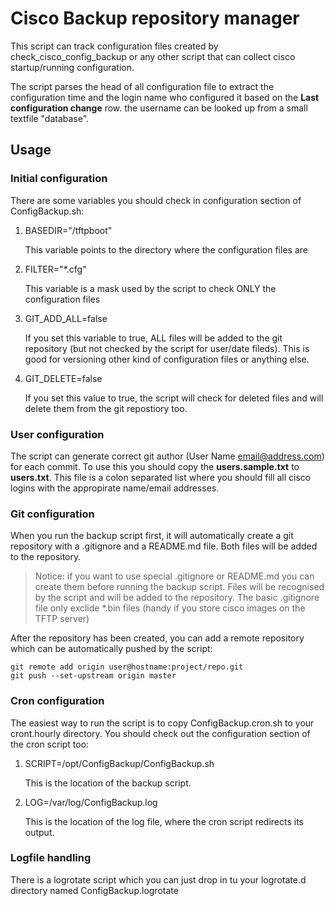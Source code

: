 # Cisco Backup repository manager

This script can track configuration files created by check_cisco_config_backup
or any other script that can collect cisco startup/running configuration.

The script parses the head of all configuration file to extract the
configuration time and the login name who configured it
based on the __Last configuration change__ row. the username can be looked
up from a small textfile "database".

## Usage

### Initial configuration

There are some variables you should check in configuration section of
ConfigBackup.sh:
1. BASEDIR="/tftpboot"

   This variable points to the directory where the configuration files are

2. FILTER="*.cfg"

   This variable is a mask used by the script to check ONLY the
   configuration files

3. GIT_ADD_ALL=false

   If you set this variable to true, ALL files will be added to the git
   repository (but not checked by the script for user/date fileds). This
   is good for versioning other kind of configuration files or anything
   else.

4. GIT_DELETE=false

   If you set this value to true, the script will check for deleted files
   and will delete them from the git repostiory too.


### User configuration

The script can generate correct git author (User Name <email@address.com>)
for each commit. To use this you should copy the __users.sample.txt__ to
__users.txt__. This file is a colon separated list where you should fill
all cisco logins with the appropirate name/email addresses.

### Git configuration

When you run the backup script first, it will automatically create a git
repository with a .gitignore and a README.md file. Both files will be added
to the repository.

> Notice: if you want to use special .gitignore or README.md you can
> create them before running the backup script. Files will be recognised by
> the script and will be added to the repository. The basic .gitignore file
> only exclide *.bin files (handy if you store cisco images on the TFTP server)

After the repository has been created, you can add a remote repository
which can be automatically pushed by the script:

```git
git remote add origin user@hostname:project/repo.git
git push --set-upstream origin master
```

### Cron configuration

The easiest way to run the script is to copy ConfigBackup.cron.sh to your
cront.hourly directory. You should check out the configuration section of
the cron script too:

1. SCRIPT=/opt/ConfigBackup/ConfigBackup.sh

   This is the location of the backup script.

2. LOG=/var/log/ConfigBackup.log

   This is the location of the log file, where the cron script redirects its
   output.

### Logfile handling

There is a logrotate script which you can just drop in tu your logrotate.d
directory named ConfigBackup.logrotate
